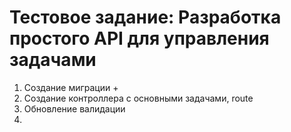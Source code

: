 # Тестовое задание: Разработка простого API для управления задачами

1) Создание миграции +
2) Создание контроллера с основными задачами, route
3) Обновление валидации
4) 

